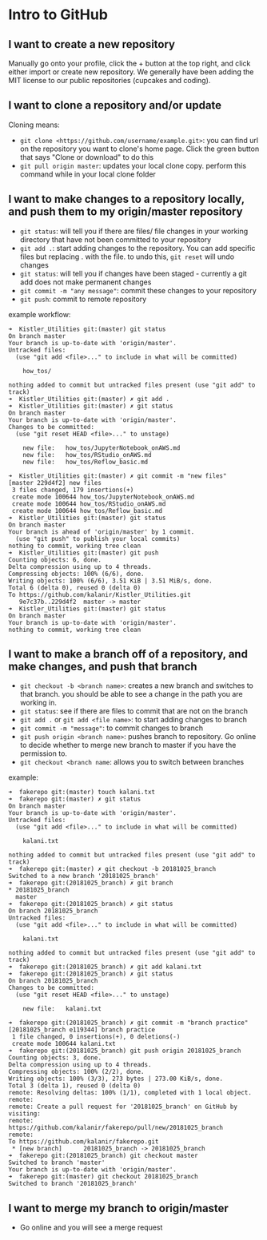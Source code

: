 # Intro to GitHub

## I want to create a new repository
Manually go onto your profile, click the + button at the top right, and click either import or create new repository. We generally have been adding the MIT license to our public repositories (cupcakes and coding).

## I want to clone a repository and/or update
Cloning means:
- `git clone <https://github.com/username/example.git>`: you can find url on the repository you want to clone's home page. Click the green button that says "Clone or download" to do this
- `git pull origin master`: updates your local clone copy. perform this command while in your local clone folder

## I want to make changes to a repository locally, and push them to my origin/master repository

- `git status`: will tell you if there are files/ file changes in your working directory that have not been committed to your repository
- `git add .`: start adding changes to the repository. You can add specific files but replacing . with the file. to undo this, `git reset` will undo changes
- `git status`: will tell you if changes have been staged - currently a git add does not make permanent changes
- `git commit -m "any message"`: commit these changes to your repository
- `git push`: commit to remote repository

example workflow:
```
➜  Kistler_Utilities git:(master) git status
On branch master
Your branch is up-to-date with 'origin/master'.
Untracked files:
  (use "git add <file>..." to include in what will be committed)

	how_tos/

nothing added to commit but untracked files present (use "git add" to track)
➜  Kistler_Utilities git:(master) ✗ git add .
➜  Kistler_Utilities git:(master) ✗ git status
On branch master
Your branch is up-to-date with 'origin/master'.
Changes to be committed:
  (use "git reset HEAD <file>..." to unstage)

	new file:   how_tos/JupyterNotebook_onAWS.md
	new file:   how_tos/RStudio_onAWS.md
	new file:   how_tos/Reflow_basic.md

➜  Kistler_Utilities git:(master) ✗ git commit -m "new files"
[master 229d4f2] new files
 3 files changed, 179 insertions(+)
 create mode 100644 how_tos/JupyterNotebook_onAWS.md
 create mode 100644 how_tos/RStudio_onAWS.md
 create mode 100644 how_tos/Reflow_basic.md
➜  Kistler_Utilities git:(master) git status
On branch master
Your branch is ahead of 'origin/master' by 1 commit.
  (use "git push" to publish your local commits)
nothing to commit, working tree clean
➜  Kistler_Utilities git:(master) git push
Counting objects: 6, done.
Delta compression using up to 4 threads.
Compressing objects: 100% (6/6), done.
Writing objects: 100% (6/6), 3.51 KiB | 3.51 MiB/s, done.
Total 6 (delta 0), reused 0 (delta 0)
To https://github.com/kalanir/Kistler_Utilities.git
   9e7c37b..229d4f2  master -> master
➜  Kistler_Utilities git:(master) git status
On branch master
Your branch is up-to-date with 'origin/master'.
nothing to commit, working tree clean

```


## I want to make a branch off of a repository, and make changes, and push that branch
- `git checkout -b <branch name>`: creates a new branch and switches to that branch. you should be able to see a change in the path you are working in.
- `git status`: see if there are files to commit that are not on the branch
- `git add .` or `git add <file name>`: to start adding changes to branch
- `git commit -m "message"`: to commit changes to branch
- `git push origin <branch name>`: pushes branch to repository. Go online to decide whether to merge new branch to master if you have the permission to.
- `git checkout <branch name`: allows you to switch between branches

example:
```
➜  fakerepo git:(master) touch kalani.txt
➜  fakerepo git:(master) ✗ git status
On branch master
Your branch is up-to-date with 'origin/master'.
Untracked files:
  (use "git add <file>..." to include in what will be committed)

	kalani.txt

nothing added to commit but untracked files present (use "git add" to track)
➜  fakerepo git:(master) ✗ git checkout -b 20181025_branch
Switched to a new branch '20181025_branch'
➜  fakerepo git:(20181025_branch) ✗ git branch
* 20181025_branch
  master
➜  fakerepo git:(20181025_branch) ✗ git status
On branch 20181025_branch
Untracked files:
  (use "git add <file>..." to include in what will be committed)

	kalani.txt

nothing added to commit but untracked files present (use "git add" to track)
➜  fakerepo git:(20181025_branch) ✗ git add kalani.txt
➜  fakerepo git:(20181025_branch) ✗ git status
On branch 20181025_branch
Changes to be committed:
  (use "git reset HEAD <file>..." to unstage)

	new file:   kalani.txt

➜  fakerepo git:(20181025_branch) ✗ git commit -m "branch practice"
[20181025_branch e119344] branch practice
 1 file changed, 0 insertions(+), 0 deletions(-)
 create mode 100644 kalani.txt
➜  fakerepo git:(20181025_branch) git push origin 20181025_branch
Counting objects: 3, done.
Delta compression using up to 4 threads.
Compressing objects: 100% (2/2), done.
Writing objects: 100% (3/3), 273 bytes | 273.00 KiB/s, done.
Total 3 (delta 1), reused 0 (delta 0)
remote: Resolving deltas: 100% (1/1), completed with 1 local object.
remote:
remote: Create a pull request for '20181025_branch' on GitHub by visiting:
remote:      https://github.com/kalanir/fakerepo/pull/new/20181025_branch
remote:
To https://github.com/kalanir/fakerepo.git
 * [new branch]      20181025_branch -> 20181025_branch
➜  fakerepo git:(20181025_branch) git checkout master
Switched to branch 'master'
Your branch is up-to-date with 'origin/master'.
➜  fakerepo git:(master) git checkout 20181025_branch
Switched to branch '20181025_branch'
```
## I want to merge my branch to origin/master
- Go online and you will see a merge request
